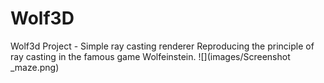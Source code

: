 # Wolf3D

Wolf3d Project - Simple ray casting renderer
Reproducing the principle of ray casting in the famous game Wolfeinstein.
![](images/Screenshot _maze.png)
